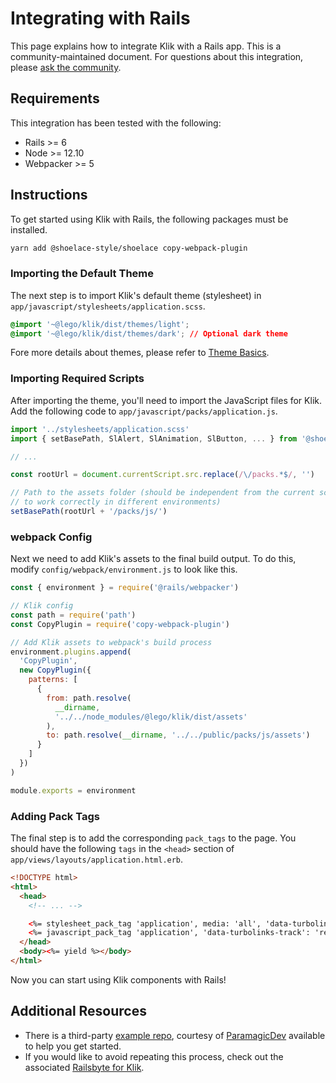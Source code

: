 # Integrating with Rails

This page explains how to integrate Klik with a Rails app. This is a community-maintained document. For questions about this integration, please [ask the community](/resources/community).

## Requirements

This integration has been tested with the following:

- Rails >= 6
- Node >= 12.10
- Webpacker >= 5

## Instructions

To get started using Klik with Rails, the following packages must be installed.

```bash
yarn add @shoelace-style/shoelace copy-webpack-plugin
```

### Importing the Default Theme

The next step is to import Klik's default theme (stylesheet) in `app/javascript/stylesheets/application.scss`.

```css
@import '~@lego/klik/dist/themes/light';
@import '~@lego/klik/dist/themes/dark'; // Optional dark theme
```

Fore more details about themes, please refer to [Theme Basics](/getting-started/themes?id=theme-basics).

### Importing Required Scripts

After importing the theme, you'll need to import the JavaScript files for Klik. Add the following code to `app/javascript/packs/application.js`.

```js
import '../stylesheets/application.scss'
import { setBasePath, SlAlert, SlAnimation, SlButton, ... } from '@shoelace-style/shoelace'

// ...

const rootUrl = document.currentScript.src.replace(/\/packs.*$/, '')

// Path to the assets folder (should be independent from the current script source path
// to work correctly in different environments)
setBasePath(rootUrl + '/packs/js/')
```

### webpack Config

Next we need to add Klik's assets to the final build output. To do this, modify `config/webpack/environment.js` to look like this.

```js
const { environment } = require('@rails/webpacker')

// Klik config
const path = require('path')
const CopyPlugin = require('copy-webpack-plugin')

// Add Klik assets to webpack's build process
environment.plugins.append(
  'CopyPlugin',
  new CopyPlugin({
    patterns: [
      {
        from: path.resolve(
          __dirname,
          '../../node_modules/@lego/klik/dist/assets'
        ),
        to: path.resolve(__dirname, '../../public/packs/js/assets')
      }
    ]
  })
)

module.exports = environment
```

### Adding Pack Tags

The final step is to add the corresponding `pack_tags` to the page. You should have the following `tags` in the `<head>` section of `app/views/layouts/application.html.erb`.

```html
<!DOCTYPE html>
<html>
  <head>
    <!-- ... -->

    <%= stylesheet_pack_tag 'application', media: 'all', 'data-turbolinks-track': 'reload' %>
    <%= javascript_pack_tag 'application', 'data-turbolinks-track': 'reload' %>
  </head>
  <body><%= yield %></body>
</html>
```

Now you can start using Klik components with Rails!

## Additional Resources

- There is a third-party [example repo](https://github.com/ParamagicDev/rails-shoelace-example), courtesy of [ParamagicDev](https://github.com/ParamagicDev) available to help you get started.
- If you would like to avoid repeating this process, check out the associated [Railsbyte for Klik](https://railsbytes.com/templates/X8BsEb).
